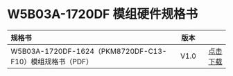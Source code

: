 
# W5B03A-1720DF 模组硬件规格书


|    规格书    |   版本   |      |
|:-------|------| ------: |
| W5B03A-1720DF-1624（PKM8720DF-C13-F10）模组规格书（PDF） |  V1.0 | [点击下载](/assets/download/8720df/30-W5B03A1720 W5B03A-1720DF-1624（PKM8720DF-C13-F10）模组规格书 821f0086bb3db7e10ce2f513baa2562f(1).pdf) |


<!-- |    开发板规格书    |   版本   |      |
|:-------|------| ------: |
| W5B03A-1720DF开发板规格书（PDF） |  V1.0 | [点击下载](/assets/download/8720df/PKE8720DF-A00-F10_Board_Specification_v1.0.pdf) | -->
